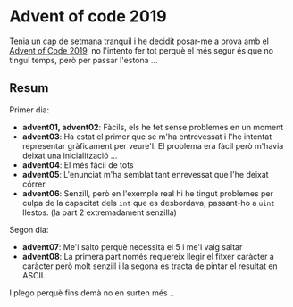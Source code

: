 # Advent of code 2019

Tenia un cap de setmana tranquil i he decidit posar-me a prova amb el [Advent of Code 2019](https://adventofcode.com/2019), no l'intento fer tot perquè el més segur és que no tingui temps, però per passar l'estona ...

## Resum

Primer dia:

- **advent01, advent02**: Fàcils, els he fet sense problemes en un moment
- **advent03**: Ha estat el primer que se m'ha entrevessat i l'he intentat representar gràficament per veure'l. El problema era fàcil però m'havia deixat una inicialització ...
- **advent04**: El més fàcil de tots
- **advent05**: L'enunciat m'ha semblat tant enrevessat que l'he deixat córrer
- **advent06**: Senzill, però en l'exemple real hi he tingut problemes per culpa de la capacitat dels `int` que es desbordava, passant-ho a `uint` llestos. (la part 2 extremadament senzilla)

Segon dia:

- **advent07**: Me'l salto perquè necessita el 5 i me'l vaig saltar
- **advent08**: La primera part només requereix llegir el fitxer caràcter a caràcter però molt senzill i la segona es tracta de pintar el resultat en ASCII.

I plego perquè fins demà no en surten més ..
